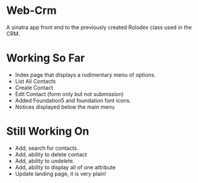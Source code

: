Web-Crm
=======

A sinatra app front end to the previously created Rolodex class used in the CRM.

# Working So Far
  * Index page that displays a rudimentary menu of options.
  * List All Contacts
  * Create Contact
  * Edit Contact (form only but not submission)
  * Added Foundation5 and foundation font icons.
  * Notices displayed below the main menu

# Still Working On
  * Add, search for contacts.
  * Add, ability to delete contact
  * Add, ability to undelete.
  * Add, ability to display all of one attribute
  * Update landing page, it is very plain!
